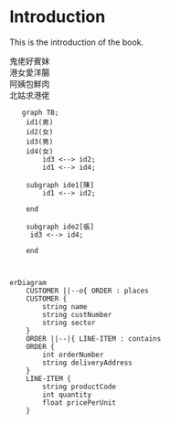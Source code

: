 Introduction 
===

This is the introduction of the book.

鬼佬好賓妹  
港女愛洋腸  
阿姨包鮮肉  
北姑求港佬


```mermaid
   graph TB;
    id1(男)
    id2(女)
    id3(男)
    id4(女)
        id3 <--> id2;
        id1 <--> id4;
                
    subgraph ide1[陳]
        id1 <--> id2;
        
    end

    subgraph ide2[張]
     id3 <--> id4;
     
    end

  
```

``` mermaid
erDiagram
    CUSTOMER ||--o{ ORDER : places
    CUSTOMER {
        string name
        string custNumber
        string sector
    }
    ORDER ||--|{ LINE-ITEM : contains
    ORDER {
        int orderNumber
        string deliveryAddress
    }
    LINE-ITEM {
        string productCode
        int quantity
        float pricePerUnit
    }
```